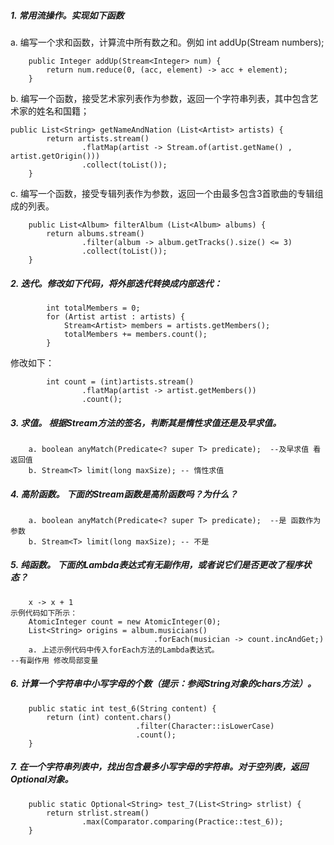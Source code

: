 ##### 1. 常用流操作。实现如下函数
  a. 编写一个求和函数，计算流中所有数之和。例如 int addUp(Stream<Integer> numbers);
```
    public Integer addUp(Stream<Integer> num) {
        return num.reduce(0, (acc, element) -> acc + element);
    }
```  
  b. 编写一个函数，接受艺术家列表作为参数，返回一个字符串列表，其中包含艺术家的姓名和国籍；
```
public List<String> getNameAndNation (List<Artist> artists) {
        return artists.stream()
                .flatMap(artist -> Stream.of(artist.getName() , artist.getOrigin()))
                .collect(toList());
    }
```  
  c. 编写一个函数，接受专辑列表作为参数，返回一个由最多包含3首歌曲的专辑组成的列表。
```
    public List<Album> filterAlbum (List<Album> albums) {
        return albums.stream()
                .filter(album -> album.getTracks().size() <= 3)
                .collect(toList());
    }
```  
  
##### 2. 迭代。修改如下代码，将外部迭代转换成内部迭代：
```
        int totalMembers = 0;
        for (Artist artist : artists) {
            Stream<Artist> members = artists.getMembers();
            totalMembers += members.count();
        }
```
修改如下：
```
        int count = (int)artists.stream()
                .flatMap(artist -> artist.getMembers())
                .count();
```

##### 3. 求值。 根据Stream方法的签名，判断其是惰性求值还是及早求值。
```
    a. boolean anyMatch(Predicate<? super T> predicate);  --及早求值 看返回值
    b. Stream<T> limit(long maxSize); -- 惰性求值
```

##### 4. 高阶函数。 下面的Stream函数是高阶函数吗？为什么？
```
    a. boolean anyMatch(Predicate<? super T> predicate);  --是 函数作为参数
    b. Stream<T> limit(long maxSize); -- 不是
```

##### 5. 纯函数。 下面的Lambda表达式有无副作用，或者说它们是否更改了程序状态？
```
    x -> x + 1
示例代码如下所示：
    AtomicInteger count = new AtomicInteger(0);
    List<String> origins = album.musicians()
                                .forEach(musician -> count.incAndGet;)
    a. 上述示例代码中传入forEach方法的Lambda表达式。
--有副作用 修改局部变量

```

##### 6. 计算一个字符串中小写字母的个数（提示：参阅String对象的chars方法）。
```
    public static int test_6(String content) {
        return (int) content.chars()
                            .filter(Character::isLowerCase)
                            .count();
    }
```

##### 7. 在一个字符串列表中，找出包含最多小写字母的字符串。对于空列表，返回Optional<String>对象。
```
    public static Optional<String> test_7(List<String> strlist) {
        return strlist.stream()
                .max(Comparator.comparing(Practice::test_6));
    }
```